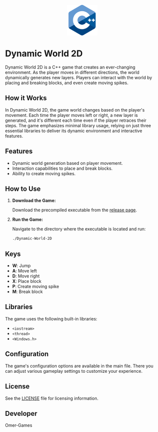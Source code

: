 <p align="center">
  <img src="https://raw.githubusercontent.com/devicons/devicon/master/icons/cplusplus/cplusplus-original.svg"  width="100" height="100">
</p>

# Dynamic World 2D

Dynamic World 2D is a C++ game that creates an ever-changing environment. As the player moves in different directions, the world dynamically generates new layers. Players can interact with the world by placing and breaking blocks, and even create moving spikes.

## How it Works

In Dynamic World 2D, the game world changes based on the player's movement. Each time the player moves left or right, a new layer is generated, and it's different each time even if the player retraces their steps. The game emphasizes minimal library usage, relying on just three essential libraries to deliver its dynamic environment and interactive features.

## Features

- Dynamic world generation based on player movement.
- Interaction capabilities to place and break blocks.
- Ability to create moving spikes.

## How to Use

1. **Download the Game:**

   Download the precompiled executable from the [release page](https://github.com/omer-games/Dynamic-World-2D/tree/main/Dynamic-World-2D).

2. **Run the Game:**

   Navigate to the directory where the executable is located and run:

   ```bash
   ./Dynamic-World-2D

## Keys

- **W**: Jump
- **A**: Move left
- **D**: Move right
- **X**: Place block
- **P**: Create moving spike
- **M**: Break block

## Libraries

The game uses the following built-in libraries:

- `<iostream>`
- `<thread>`
- `<Windows.h>`

## Configuration

The game's configuration options are available in the main file. There you can adjust various gameplay settings to customize your experience.

## License

See the [LICENSE](LICENSE.txt) file for licensing information.

## Developer

Omer-Games
